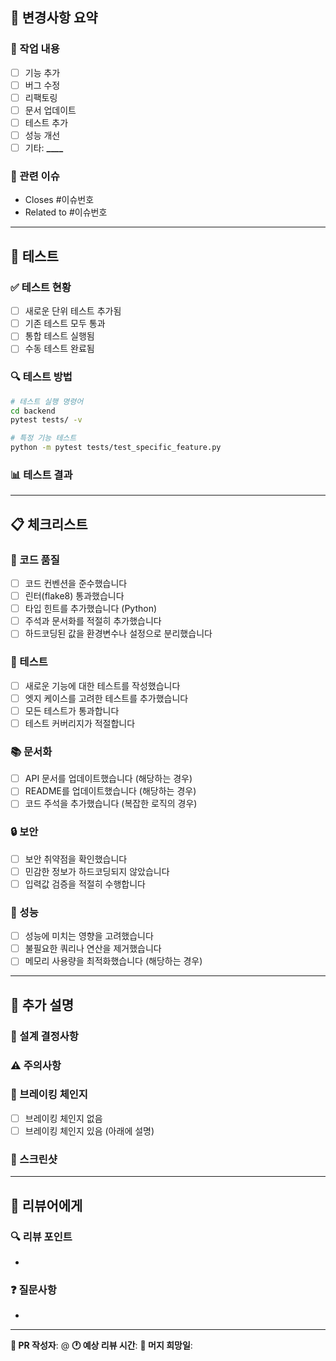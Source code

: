 ## 📝 변경사항 요약

<!-- PR의 주요 변경사항을 간략하게 설명해주세요 -->

### 🎯 작업 내용

- [ ] 기능 추가
- [ ] 버그 수정
- [ ] 리팩토링
- [ ] 문서 업데이트
- [ ] 테스트 추가
- [ ] 성능 개선
- [ ] 기타: ******\_\_\_\_******

### 🔗 관련 이슈

<!-- 관련된 이슈가 있다면 링크해주세요 -->

- Closes #이슈번호
- Related to #이슈번호

---

## 🧪 테스트

### ✅ 테스트 현황

- [ ] 새로운 단위 테스트 추가됨
- [ ] 기존 테스트 모두 통과
- [ ] 통합 테스트 실행됨
- [ ] 수동 테스트 완료됨

### 🔍 테스트 방법

<!-- 리뷰어가 어떻게 테스트할 수 있는지 설명해주세요 -->

```bash
# 테스트 실행 명령어
cd backend
pytest tests/ -v

# 특정 기능 테스트
python -m pytest tests/test_specific_feature.py
```

### 📊 테스트 결과

<!-- 테스트 결과나 스크린샷을 첨부해주세요 -->

---

## 📋 체크리스트

### 🔧 코드 품질

- [ ] 코드 컨벤션을 준수했습니다
- [ ] 린터(flake8) 통과했습니다
- [ ] 타입 힌트를 추가했습니다 (Python)
- [ ] 주석과 문서화를 적절히 추가했습니다
- [ ] 하드코딩된 값을 환경변수나 설정으로 분리했습니다

### 🧪 테스트

- [ ] 새로운 기능에 대한 테스트를 작성했습니다
- [ ] 엣지 케이스를 고려한 테스트를 추가했습니다
- [ ] 모든 테스트가 통과합니다
- [ ] 테스트 커버리지가 적절합니다

### 📚 문서화

- [ ] API 문서를 업데이트했습니다 (해당하는 경우)
- [ ] README를 업데이트했습니다 (해당하는 경우)
- [ ] 코드 주석을 추가했습니다 (복잡한 로직의 경우)

### 🔒 보안

- [ ] 보안 취약점을 확인했습니다
- [ ] 민감한 정보가 하드코딩되지 않았습니다
- [ ] 입력값 검증을 적절히 수행합니다

### 🚀 성능

- [ ] 성능에 미치는 영향을 고려했습니다
- [ ] 불필요한 쿼리나 연산을 제거했습니다
- [ ] 메모리 사용량을 최적화했습니다 (해당하는 경우)

---

## 💬 추가 설명

### 🤔 설계 결정사항

<!-- 주요 설계 결정과 그 이유를 설명해주세요 -->

### ⚠️ 주의사항

<!-- 리뷰어가 특별히 확인해야 할 부분이 있다면 설명해주세요 -->

### 🔄 브레이킹 체인지

<!-- API 변경이나 하위 호환성에 영향이 있다면 설명해주세요 -->

- [ ] 브레이킹 체인지 없음
- [ ] 브레이킹 체인지 있음 (아래에 설명)

<!-- 브레이킹 체인지가 있다면 설명:
- 변경된 내용:
- 마이그레이션 방법:
- 영향 받는 기능:
-->

### 📸 스크린샷

<!-- UI 변경이 있다면 Before/After 스크린샷을 첨부해주세요 -->

---

## 👥 리뷰어에게

### 🔍 리뷰 포인트

<!-- 리뷰어가 집중해서 봐야 할 부분을 명시해주세요 -->

-

### ❓ 질문사항

<!-- 리뷰어에게 특별히 질문하고 싶은 것이 있다면 작성해주세요 -->

-

---

**📝 PR 작성자**: @<!-- 본인의 GitHub 사용자명 -->
**🕐 예상 리뷰 시간**: <!-- 예: 30분, 1시간 등 -->
**🎯 머지 희망일**: <!-- 언제까지 머지되었으면 하는지 -->
